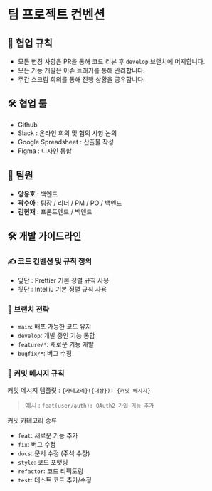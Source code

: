 # 팀 프로젝트 컨벤션

## 🤝 협업 규칙
- 모든 변경 사항은 PR을 통해 코드 리뷰 후 `develop` 브랜치에 머지합니다.
- 모든 기능 개발은 이슈 트래커를 통해 관리합니다.
- 주간 스크럼 회의를 통해 진행 상황을 공유합니다.


## 🛠️ 협업 툴
- Github
- Slack : 온라인 회의 및 협의 사항 논의
- Google Spreadsheet : 산출물 작성
- Figma : 디자인 통합

## 👥 팀원

- **양용호** : 백엔드
- **곽수아** : 팀장 / 리더 / PM / PO / 백엔드
- **김현재** : 프론트엔드 / 백엔드

## 🛠️ 개발 가이드라인

### ✍️ 코드 컨벤션 및 규칙 정의
- 앞단 : Prettier 기본 정렬 규칙 사용
- 뒷단 : IntelliJ 기본 정렬 규칙 사용

### 🌿 브랜치 전략
- `main`: 배포 가능한 코드 유지
- `develop`: 개발 중인 기능 통합
- `feature/*`: 새로운 기능 개발
- `bugfix/*`: 버그 수정

### 💬 커밋 메시지 규칙
커밋 메시지 템플릿 : `{카테고리}({대상}): {커밋 메시지}`
> 예시 : `feat(user/auth): OAuth2 가입 기능 추가`

커밋 카테고리 종류
- `feat`: 새로운 기능 추가
- `fix`: 버그 수정
- `docs`: 문서 수정 (주석 수장)
- `style`: 코드 포맷팅
- `refactor`: 코드 리팩토링
- `test`: 테스트 코드 추가/수정

